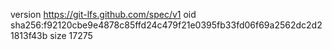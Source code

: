 version https://git-lfs.github.com/spec/v1
oid sha256:f92120cbe9e4878c85ffd24c479f21e0395fb33fd06f69a2562dc2d21813f43b
size 17275
